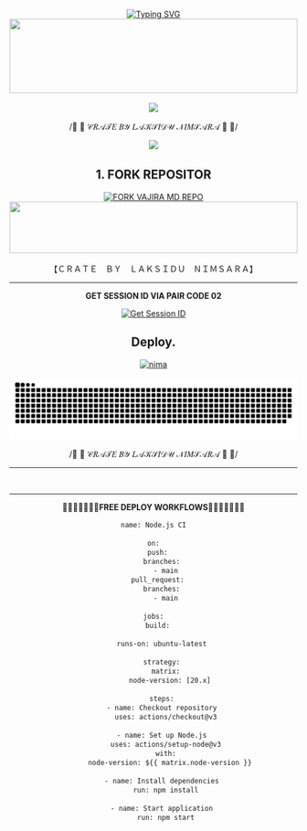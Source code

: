 
<div align="center">

 [![Typing SVG](https://readme-typing-svg.herokuapp.com?font=Rockstar-ExtraBold&color=F01&lines=ＱＵＥＥＮ+ＩＳＨＵ+ＭＤ+)](https://git.io/typing-svg)
<img src="https://i.imgur.com/dBaSKWF.gif" height="130" width="100%">

<p align="center">
 <img src="https://i.imgur.com/9nNY1r6.jpeg"  width="500px">

/🐀  🎀  𝒞𝑅𝒜𝒯𝐸 𝐵𝒴 𝐿𝒜𝒦𝒮𝐼𝒟𝒰 𝒩𝐼𝑀𝒮𝒜𝑅𝒜  🎀  🐀/

<a href="https://whatsapp.com/channel/0029Vao7dOmDOQISArwnHT0e"><img src="https://img.shields.io/badge/Join%20Our%20WhatsApp%20Channel-green"  width="350"></a>



## 1. FORK REPOSITOR



<a href="https://github.com/laksidunimsara1/QUEEN-ISHU-MD/fork"><img src="https://img.shields.io/badge/Fork%20Repo-blue" alt="FORK VAJIRA MD REPO" width="150"></a>
</br>
<img src="https://i.imgur.com/dBaSKWF.gif" height="90" width="100%">
<br>

【﻿ＣＲＡＴＥ　ＢＹ　ＬＡＫＳＩＤＵ　ＮＩＭＳＡＲＡ】

<hr>
<b>GET SESSION ID VIA PAIR CODE 02</b>

<a href='https://queen-ishu-piar-ad05e779f6bb.herokuapp.com/' target="_blank"><img alt='Get Session ID' src='https://img.shields.io/badge/Click here to get your session id-blue?style=for-the-badge&logo=opencv&logoColor=white'/></a>


<!--
<a href = "https://gpt-qr-code.onrender.com/elisa"> <img src = "/repo-data/elisa scan qr code.svg" width="150" height="70" > </a></br>
    OR   
<a href = "https://queen-elisa-qr-pair.onrender.com/"> <img src = "/repo-data/elisa pair code.svg" width="150" height="70" > </a>
</br>
    OR
    -->
## Deploy.
 [![nima](https://img.shields.io/badge/QUEEN-ISHU_deploy_on_heroku-430098?style=for-the-badge&logo=heroku&logoColor=white&buttcode=1n2i3m4a)](https://dashboard.heroku.com/new?template=https://github.com/laksidunimsara1/QUEEN-ISHU-MD)

</details>

<p align="center">
<img src="https://github.com/Platane/snk/raw/output/github-contribution-grid-snake.svg" alt="nz" width="700"/>
</p>

/🐀  🎀  𝒞𝑅𝒜𝒯𝐸 𝐵𝒴 𝐿𝒜𝒦𝒮𝐼𝒟𝒰 𝒩𝐼𝑀𝒮𝒜𝑅𝒜  🎀  🐀/


</details>
<hr>
<img src="http://readme-typing-svg.herokuapp.com?color=d1fa02&center=true&vCenter=true&multiline=false&lines=Created+By+Laksidu_Nimsara_Min" alt="">
<hr>

**🎀🎀🎀🎀🎀🎀🎀FREE DEPLOY WORKFLOWS🎀🎀🎀🎀🎀🎀🎀**
```
name: Node.js CI

on:
  push:
    branches:
      - main
  pull_request:
    branches:
      - main

jobs:
  build:

    runs-on: ubuntu-latest

    strategy:
      matrix:
        node-version: [20.x]

    steps:
    - name: Checkout repository
      uses: actions/checkout@v3

    - name: Set up Node.js
      uses: actions/setup-node@v3
      with:
        node-version: ${{ matrix.node-version }}

    - name: Install dependencies
      run: npm install

    - name: Start application
      run: npm start
```
